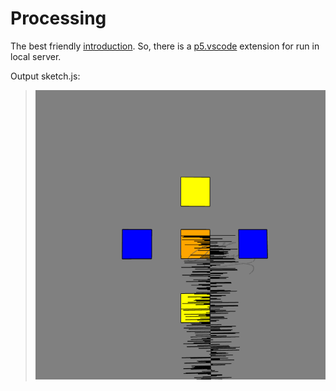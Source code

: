 # Processing 

The best friendly [introduction](https://p5js.org/get-started/). So, there is a [p5.vscode](https://marketplace.visualstudio.com/items?itemName=samplavigne.p5-vscode) extension for run in local server.

Output sketch.js:
> ![Img_01](../outputs/image-p5js.png)

<!-- Date: 04/30/2022 -->